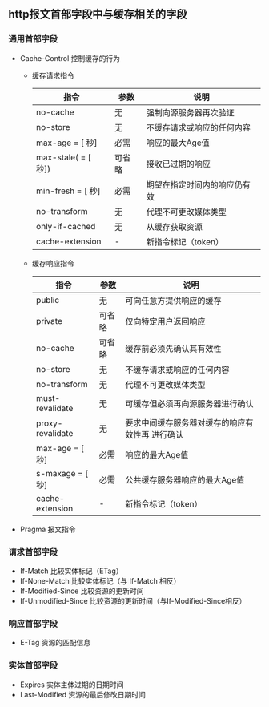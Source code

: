 ## http报文首部字段中与缓存相关的字段

### 通用首部字段
* Cache-Control 控制缓存的行为
  * 缓存请求指令
  
    指令|参数|说明
    --|--|--
    no-cache|无|强制向源服务器再次验证
    no-store|无|不缓存请求或响应的任何内容 
    max-age = [ 秒]|必需|响应的最大Age值 
    max-stale( = [ 秒])|可省略|接收已过期的响应 
    min-fresh = [ 秒]|必需|期望在指定时间内的响应仍有效 
    no-transform|无|代理不可更改媒体类型 
    only-if-cached|无|从缓存获取资源 
    cache-extension|-|新指令标记（token）
    
  * 缓存响应指令
    
    指令|参数|说明
    --|--|--
    public|无|可向任意方提供响应的缓存
    private|可省略|仅向特定用户返回响应
    no-cache|可省略|缓存前必须先确认其有效性
    no-store|无|不缓存请求或响应的任何内容
    no-transform|无|代理不可更改媒体类型
    must-revalidate|无|可缓存但必须再向源服务器进行确认
    proxy-revalidate|无|要求中间缓存服务器对缓存的响应有效性再 进行确认
    max-age = [ 秒]|必需|响应的最大Age值
    s-maxage = [ 秒]|必需|公共缓存服务器响应的最大Age值
    cache-extension|-|新指令标记（token）
  
* Pragma 报文指令

### 请求首部字段
* If-Match 比较实体标记（ETag）
* If-None-Match 比较实体标记（与 If-Match 相反）
* If-Modified-Since 比较资源的更新时间
* If-Unmodified-Since 比较资源的更新时间（与If-Modified-Since相反）

### 响应首部字段
* E-Tag 资源的匹配信息

### 实体首部字段
* Expires 实体主体过期的日期时间
* Last-Modified 资源的最后修改日期时间

